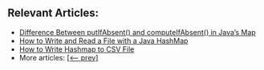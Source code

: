 ## Relevant Articles:
- [Difference Between putIfAbsent() and computeIfAbsent() in Java’s Map](https://www.baeldung.com/java-map-putifabsent-computeifabsent)
- [How to Write and Read a File with a Java HashMap](https://www.baeldung.com/how-to-write-and-read-a-file-with-a-java-hashmap/)
- [How to Write Hashmap to CSV File](https://www.baeldung.com/java-write-hashmap-csv)
- More articles: [[<-- prev]](/core-java-modules/core-java-collections-maps-6)
